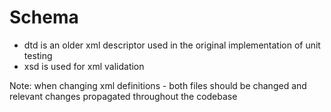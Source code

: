 # Schema

- dtd is an older xml descriptor used in the original implementation of unit testing
- xsd is used for xml validation

Note: when changing xml definitions - both files should be changed and relevant changes propagated throughout the
codebase